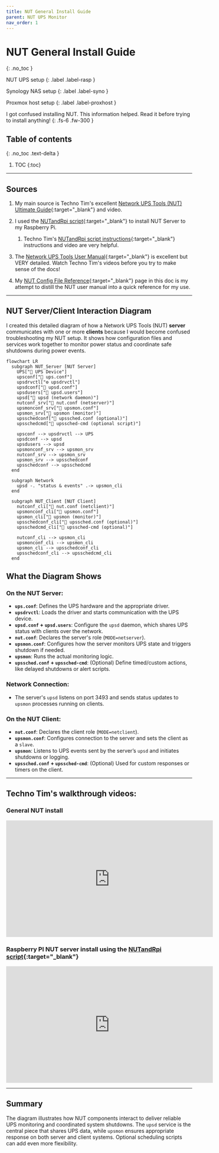 ```yaml
---
title: NUT General Install Guide
parent: NUT UPS Monitor
nav_order: 1
---
```


# <i class="fas fa-battery-three-quarters"></i> NUT General Install Guide
{: .no_toc }

<i class="fas fa-power-off"></i> NUT UPS setup
{: .label .label-rasp }

<i class="fas fa-server fa-rotate-90" style="color: black"></i> Synology NAS setup
{: .label .label-syno }

<i class="fab fa-mixer" style="color: black"></i> Proxmox host setup
{: .label .label-proxhost }

I got confused installing NUT. This information helped. Read it before trying to install anything!
{: .fs-6 .fw-300 }

## Table of contents
{: .no_toc .text-delta }

1. TOC
{:toc}

---
## Sources

1. My main source is Techno Tim's excellent [Network UPS Tools (NUT) Ultimate Guide](https://technotim.live/posts/NUT-server-guide/){:target="_blank"} and video.

2. I used the [NUTandRpi script](https://github.com/dzomaya/NUTandRpi){:target="_blank"} to install NUT Server to my Raspberry Pi.
   1. Techno Tim's [NUTandRpi script instructions](https://technotim.live/posts/nut-server-script/){:target="_blank"} instructions and video are very helpful.

3. The [Network UPS Tools User Manual](https://networkupstools.org/docs/user-manual.chunked/index.html){:target="_blank"} is excellent but VERY detailed. Watch Techno Tim's videos before you try to make sense of the docs!

4. My [NUT Config File Reference](docs/nut-ups-monitor/nut-config-file-reference.md){:target="_blank"} page in this doc is my attempt to distill the NUT user manual into a quick reference for my use.

---

## <i class="fas fa-project-diagram"></i> NUT Server/Client Interaction Diagram

I created this detailed diagram of how a Network UPS Tools (NUT) **server** communicates with one or more **clients** because I would become confused troubleshooting my NUT setup. It shows how configuration files and services work together to monitor power status and coordinate safe shutdowns during power events.
```mermaid
flowchart LR
  subgraph NUT_Server [NUT Server]
    UPS["🔌 UPS Device"]
    upsconf["📄 ups.conf"]
    upsdrvctl["⚙️ upsdrvctl"]
    upsdconf["📄 upsd.conf"]
    upsdusers["📄 upsd.users"]
    upsd["🔁 upsd (network daemon)"]
    nutconf_srv["📄 nut.conf (netserver)"]
    upsmonconf_srv["📄 upsmon.conf"]
    upsmon_srv["👀 upsmon (monitor)"]
    upsschedconf["📄 upssched.conf (optional)"]
    upsschedcmd["📝 upssched-cmd (optional script)"]
    
    upsconf --> upsdrvctl --> UPS
    upsdconf --> upsd
    upsdusers --> upsd
    upsmonconf_srv --> upsmon_srv
    nutconf_srv --> upsmon_srv
    upsmon_srv --> upsschedconf
    upsschedconf --> upsschedcmd
  end

  subgraph Network
    upsd -. "status & events" .-> upsmon_cli
  end

  subgraph NUT_Client [NUT Client]
    nutconf_cli["📄 nut.conf (netclient)"]
    upsmonconf_cli["📄 upsmon.conf"]
    upsmon_cli["👀 upsmon (monitor)"]
    upsschedconf_cli["📄 upssched.conf (optional)"]
    upsschedcmd_cli["📝 upssched-cmd (optional)"]

    nutconf_cli --> upsmon_cli
    upsmonconf_cli --> upsmon_cli
    upsmon_cli --> upsschedconf_cli
    upsschedconf_cli --> upsschedcmd_cli
  end
```
## What the Diagram Shows

### <span style="color: #C51A4A"><i class="fas fa-power-off"></i></span> On the NUT Server:
- **`ups.conf`**: Defines the UPS hardware and the appropriate driver.
- **`upsdrvctl`**: Loads the driver and starts communication with the UPS device.
- **`upsd.conf` + `upsd.users`**: Configure the `upsd` daemon, which shares UPS status with clients over the network.
- **`nut.conf`**: Declares the server's role (`MODE=netserver`).
- **`upsmon.conf`**: Configures how the server monitors UPS state and triggers shutdown if needed.
- **`upsmon`**: Runs the actual monitoring logic.
- **`upssched.conf` + `upssched-cmd`**: (Optional) Define timed/custom actions, like delayed shutdowns or alert scripts.

### <i class="fas fa-globe"></i> Network Connection:
- The server's `upsd` listens on port 3493 and sends status updates to `upsmon` processes running on clients.

### <i class="fas fa-server fa-rotate-90" style="color: black"></i> <span style="color: #D6762C"> <i class="fab fa-mixer"></i></span> On the NUT Client:
- **`nut.conf`**: Declares the client role (`MODE=netclient`).
- **`upsmon.conf`**: Configures connection to the server and sets the client as a `slave`.
- **`upsmon`**: Listens to UPS events sent by the server’s `upsd` and initiates shutdowns or logging.
- **`upssched.conf` + `upssched-cmd`**: (Optional) Used for custom responses or timers on the client.

---

## <i class="fab fa-youtube"></i> Techno Tim's walkthrough videos:
  
### <i class="fas fa-battery-three-quarters"></i> General NUT install
<iframe width="560" height="315" src="https://www.youtube.com/embed/HgKeD4320c0?si=R14OKtKQVtaj1woG" title="YouTube video player" frameborder="0" allow="accelerometer; autoplay; clipboard-write; encrypted-media; gyroscope; picture-in-picture; web-share" referrerpolicy="strict-origin-when-cross-origin" allowfullscreen></iframe>

### <i class="fas fa-power-off"></i> Raspberry PI NUT server install using the [NUTandRpi script](https://github.com/dzomaya/NUTandRpi){:target="_blank"}
  
<iframe width="560" height="315" src="https://www.youtube.com/embed/vyBP7wpN72c?si=kGu1ezIWcgKaBJgH" title="YouTube video player" frameborder="0" allow="accelerometer; autoplay; clipboard-write; encrypted-media; gyroscope; picture-in-picture; web-share" referrerpolicy="strict-origin-when-cross-origin" allowfullscreen></iframe>

---

## Summary

The diagram illustrates how NUT components interact to deliver reliable UPS monitoring and coordinated system shutdowns. The `upsd` service is the central piece that shares UPS data, while `upsmon` ensures appropriate response on both server and client systems. Optional scheduling scripts can add even more flexibility.


